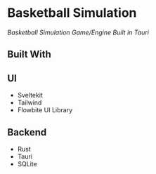 # Basketball Simulation
_Basketball Simulation Game/Engine Built in Tauri_

## Built With 

UI
---
- Sveltekit
- Tailwind
- Flowbite UI Library

Backend
---
- Rust
- Tauri
- SQLite
